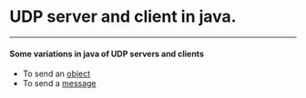 # UDP server and client in java.

---

#### Some variations in java of UDP servers and clients

* To send an [object](https://github.com/sharzy720/UDP-Server-Client/tree/main/message)
* To send a [message](https://github.com/sharzy720/UDP-Server-Client/tree/main/object)
